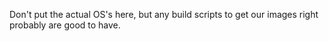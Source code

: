 Don't put the actual OS's here, but any build scripts to get our images right probably are good to have.
